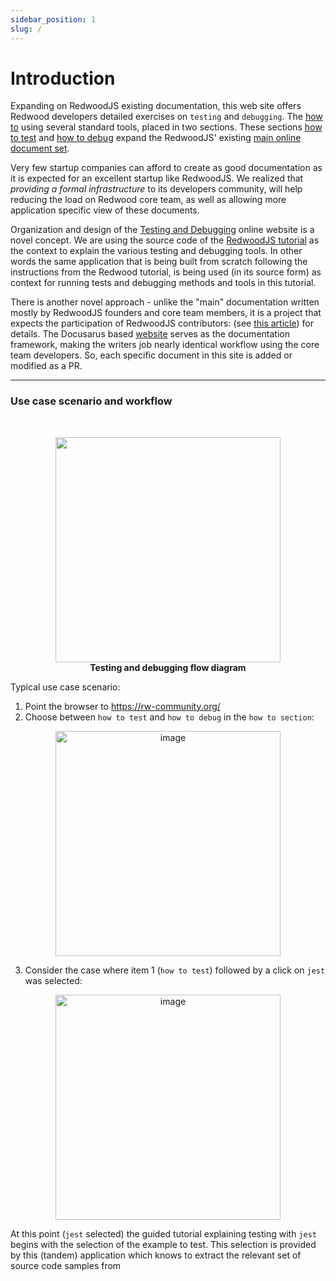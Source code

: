 ```yaml
---
sidebar_position: 1
slug: /
---
```


# Introduction

Expanding on RedwoodJS existing documentation, this web site offers Redwood developers detailed exercises on `testing` and `debugging`. The  [how to](https://rw-community.org/cookbook/introduction) using several standard tools, placed in two sections. These sections [how to test](https://rw-community.org/how-to/testing/introduction) and [how to debug](https://rw-community.org/how-to/debugging/introduction) expand the RedwoodJS' existing [main online document set](https://redwoodjs.com/docs/introduction).

Very few startup companies can afford to create as good documentation as it is expected for an excellent startup like RedwoodJS. We realized that _providing a formal infrastructure_ to its developers community, will help reducing the load on Redwood core team, as well as allowing more application specific view of these documents.

Organization and design of the [Testing and Debugging](https://rw-community.org/) online website is a novel concept. We are using the source code of the [RedwoodJS tutorial](https://redwoodjs.com/docs/tutorial/foreword) as the context to explain the various testing and debugging tools. In other words the same application that is being built from scratch following the instructions from the Redwood tutorial, is being used (in its source form) as context for running tests and debugging methods and tools in this tutorial.

There is another novel approach - unlike the "main" documentation written mostly by RedwoodJS founders and core team members, it is a project that expects the participation of RedwoodJS contributors: (see [this article](https://community.redwoodjs.com/t/proposal-testing-and-debugging-project/2923`)) for details. The Docusarus based [website](https://rw-community.org) serves as the documentation framework, making the writers job nearly identical workflow using the core team developers. So, each specific document in this site is added or modified as a PR.

---
### Use case scenario and workflow

<br/>

<p align="center">
  <img width="360" src="https://user-images.githubusercontent.com/2712405/164993375-a0297688-af77-4734-9dc5-6581d2582eac.png" />
<br />
<b>Testing and debugging flow diagram</b>
</p>

Typical use case scenario:

1. Point the browser to https://rw-community.org/
2. Choose between `how to test` and `how to debug` in the `how to section`:

<p align="center">
  <img width="360" alt="image" src="https://user-images.githubusercontent.com/2712405/165111088-5f705f26-1d2a-4de2-a181-9d8a57210cda.png"/>
<br/>
</p>

3. Consider the case where item 1 (`how to test`) followed by a click on `jest` was selected:

<p align="center">
<img width="360" alt="image" src="https://user-images.githubusercontent.com/2712405/165114504-1bce9947-3621-467f-bb5e-e226081f3302.png"/>
<br/>
</p>

At this point (`jest` selected) the guided tutorial explaining testing with `jest` begins with the selection of the example to test. This selection is provided by this (tandem) application which knows to extract the relevant set of source code samples from 


